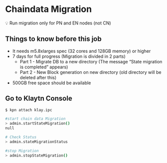 # Chaindata Migration

💡 Run migration only for PN and EN nodes (not CN)

## Things to know before this job <a href="#things-to-know-before-this-job" id="things-to-know-before-this-job"></a>

* It needs m5.8xlarges spec (32 cores and 128GB memory) or higher
* 7 days for full progress (Migration is divided in 2 parts)
  * Part 1 - Migrate DB to a new directory (The message “State migration is completed” appears)
  * Part 2 - New Block generation on new directory (old directory will be deleted after this)
* 500GB free space should be available

## Go to Klaytn Console

```bash
$ kpn attach klay.ipc

#start chain data Migration
> admin.startStateMigration()
null

# Check Status
> admin.stateMigrationStatus

#stop Migration
> admin.stopStateMigration()

```
